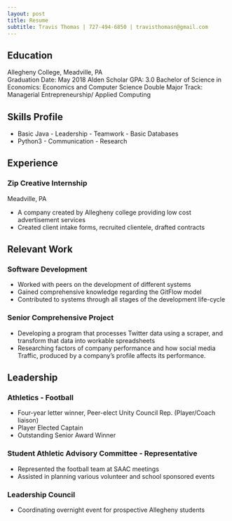 ```yaml
---
layout: post
title: Resume
subtitle: Travis Thomas | 727-494-6850 | travisthomasn@gmail.com
---
```

## Education
Allegheny College, Meadville, PA                                                                                                        
Graduation Date: May 2018
Alden Scholar
GPA: 3.0
Bachelor of Science in Economics: Economics and Computer Science Double Major
Track: Managerial Entrepreneurship/ Applied Computing
## Skills Profile
-	Basic Java 	- Leadership		-   Teamwork		- Basic Databases
-	Python3 	- Communication	-   Research
## Experience
### Zip Creative Internship
Meadville, PA
-	A company created by Allegheny college providing low cost advertisement services
-	Created client intake forms, recruited clientele, drafted contracts
## Relevant Work
### Software Development
-	Worked with peers on the development of different systems
-	Gained comprehensive knowledge regarding the GitFlow model
-	Contributed to systems through all stages of the development life-cycle
### Senior Comprehensive Project
-	Developing a program that processes Twitter data using a scraper, and transform that data into workable spreadsheets
-	Researching factors of company performance and how social media Traffic, produced by a company’s profile affects its performance.
## Leadership
### Athletics - Football
-	Four-year letter winner, Peer-elect Unity Council Rep. (Player/Coach liaison)
-	Player Elected Captain
-	Outstanding Senior Award Winner
### Student Athletic Advisory Committee - Representative
-	Represented the football team at SAAC meetings
-	Assisted in planning various volunteer and school sponsored events
### Leadership Council
-	Coordinating overnight event for prospective Allegheny students

